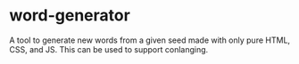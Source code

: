 # word-generator
A tool to generate new words from a given seed made with only pure HTML, CSS, and JS. This can be used to support conlanging.
